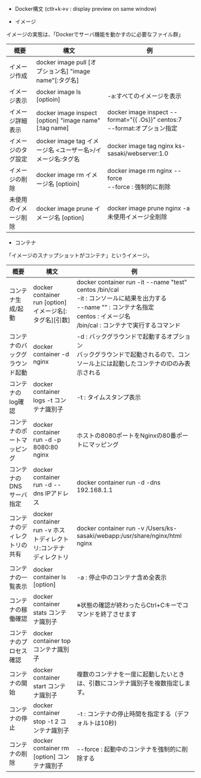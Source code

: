 * Docker構文
(ctlr+k→v : display preview on same window)

* イメージ

イメージの実態は、「Dockerでサーバ機能を動かすのに必要なファイル群」

| 概要 | 構文 | 例 |
| --- | --- | --- |
|イメージ作成|docker image pull [オプション名] "image name"[:タグ名]||
|イメージ表示|docker image ls [optioin]|-a:すべてのイメージを表示|
|イメージ詳細表示|docker image inspect [option] "image name"[:tag name]|docker image inspect --format="{{ .Os}}" centos:7<br>--format:オプション指定|
|イメージのタグ設定|docker image tag イメージ名 <ユーザー名>/イメージ名:タグ名|docker image tag nginx ks-sasaki/webserver:1.0|
|イメージの削除|docker image rm イメージ名 [optioin]|docker image rm nginx --force<br>--force : 強制的に削除|
|未使用のイメージ削除|docker image prune イメージ名 [option]|docker image prune nginx -a <br>未使用イメージ全削除|

* コンテナ

「イメージのスナップショットがコンテナ」というイメージ。

| 概要 | 構文 | 例 |
| --- | --- | --- |
|コンテナ生成/起動|docker container run [option] イメージ名[:タグ名][引数]|docker container run -it --name "test" centos /bin/cal<br>-it : コンソールに結果を出力する<br>--name "" : コンテナ名指定<br>centos : イメージ名 <br>/bin/cal : コンテナで実行するコマンド|
|コンテナのバックグラウンド起動|docker container -d nginx|-d : バックグラウンドで起動するオプション<br>バックグラウンドで起動されるので、コンソール上には起動したコンテナのIDのみ表示される|
|コンテナのlog確認|docker container logs -t コンテナ識別子| -t : タイムスタンプ表示|
|コンテナのポートマッピング|docker container run -d -p 8080:80 nginx|ホストの8080ポートをNginxの80番ポートにマッピング|
|コンテナのDNSサーバ指定|docker container run -d --dns IPアドレス|docker container run -d -dns 192.168.1.1|
|コンテナのディレクトリの共有|docker container run -v ホストディレクトリ:コンテナディレクトリ|docker container run -v /Users/ks-sasaki/webapp:/usr/share/nginx/html nginx|
|コンテナの一覧表示|docker container ls [option]|-a : 停止中のコンテナ含め全表示|
|コンテナの稼働確認|docker container stats コンテナ識別子|※状態の確認が終わったらCtrl+Cキーでコマンドを終了させます|
|コンテナのプロセス確認|docker container top コンテナ識別子|
|コンテナの開始|docker container start コンテナ識別子|複数のコンテナを一度に起動したいときは、引数にコンテナ識別子を複数指定します。|
|コンテナの停止|docker container stop -t 2 コンテナ識別子|-t : コンテナの停止時間を指定する（デフォルトは10秒)|
|コンテナの削除|docker container rm [option] コンテナ識別子|--force : 起動中のコンテナを強制的に削除する|
